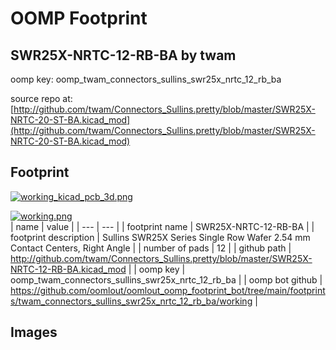 # OOMP Footprint  
## SWR25X-NRTC-12-RB-BA  by twam  
  
oomp key: oomp_twam_connectors_sullins_swr25x_nrtc_12_rb_ba  
  
source repo at: [http://github.com/twam/Connectors_Sullins.pretty/blob/master/SWR25X-NRTC-20-ST-BA.kicad_mod](http://github.com/twam/Connectors_Sullins.pretty/blob/master/SWR25X-NRTC-20-ST-BA.kicad_mod)  
## Footprint  
  
[![working_kicad_pcb_3d.png](working_kicad_pcb_3d_600.png)](working_kicad_pcb_3d.png)  
  
[![working.png](working_600.png)](working.png)  
| name | value | 
| --- | --- | 
| footprint name | SWR25X-NRTC-12-RB-BA | 
| footprint description | Sullins SWR25X Series Single Row Wafer 2.54 mm Contact Centers, Right Angle | 
| number of pads | 12 | 
| github path | http://github.com/twam/Connectors_Sullins.pretty/blob/master/SWR25X-NRTC-12-RB-BA.kicad_mod | 
| oomp key | oomp_twam_connectors_sullins_swr25x_nrtc_12_rb_ba | 
| oomp bot github | https://github.com/oomlout/oomlout_oomp_footprint_bot/tree/main/footprints/twam_connectors_sullins_swr25x_nrtc_12_rb_ba/working | 
## Images  
